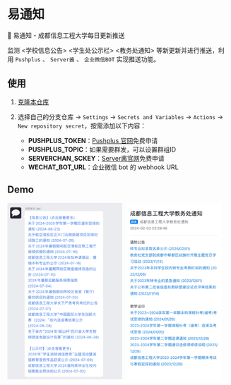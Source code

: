 # 易通知

📣 易通知 - 成都信息工程大学每日更新推送

监测 <学校信息公告> <学生处公示栏> <教务处通知> 等新更新并进行推送，利用 `Pushplus` 、 `Server酱` 、 `企业微信BOT` 实现推送功能。

## 使用

1. [克隆本仓库](https://github.com/yanyaoli/etz/fork)

2. 选择自己的分支仓库 -> `Settings` -> `Secrets and Variables` -> `Actions` -> `New repository secret`，按需添加以下内容：
   - **PUSHPLUS_TOKEN**：[Pushplus 官网](https://www.pushplus.plus/)免费申请
   - **PUSHPLUS_TOPIC**：如果需要群发，可以设置群组ID
   - **SERVERCHAN_SCKEY**：[Server酱官网](https://sct.ftqq.com/)免费申请
   - **WECHAT_BOT_URL**：企业微信 bot 的 webhook URL

## Demo

<div style="display: flex; flex-direction: row;">
  <img src="./intro/demo_wechat.jpg" height="400" style="margin-right: 10px;">
  <img src="./intro/demo_pushplus.jpg" height="400">
</div>